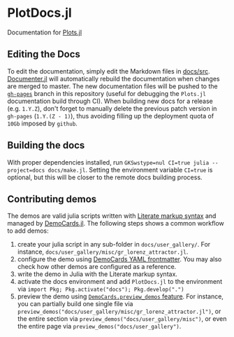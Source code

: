 # PlotDocs.jl

Documentation for [Plots.jl](https://github.com/JuliaPlots/Plots.jl)

## Editing the Docs

To edit the documentation, simply edit the Markdown files in [docs/src](https://github.com/JuliaPlots/PlotDocs.jl/tree/master/docs/src). [Documenter.jl](https://github.com/JuliaDocs/Documenter.jl) will automatically rebuild the documentation when changes are merged to master.
The new documentation files will be pushed to the [`gh-pages`](https://github.com/JuliaPlots/PlotDocs.jl/tree/gh-pages) branch in this repository (useful for debugging the `Plots.jl` documentation  build through CI). When building new docs for a release (e.g. `1.Y.Z`), don't forget to manually delete the previous patch version in `gh-pages` (`1.Y.(Z - 1)`), thus avoiding filling up the deployment quota of `10Gb` imposed by `github`.

## Building the docs

With proper dependencies installed, run `GKSwstype=nul CI=true julia --project=docs docs/make.jl`.
Setting the environment variable `CI=true` is optional, but this will be closer to the remote docs building process.

## Contributing demos

The demos are valid julia scripts written with [Literate markup syntax][literate_syntax] and managed
by [DemoCards.jl][democards_jl]. The following steps shows a common workflow to add demos:

1. create your julia script in any sub-folder in `docs/user_gallery/`. For instance,
   `docs/user_gallery/misc/gr_lorenz_attractor.jl`.
2. configure the demo using [DemoCards YAML frontmatter][yaml_frontmatter]. You may also check how
   other demos are configured as a reference.
3. write the demo in Julia with the Literate markup syntax.
3. activate the docs environment and add `PlotDocs.jl` to the environment via `import Pkg; Pkg.activate("docs"); Pkg.develop(".")`
4. preview the demo using [`DemoCards.preview_demos` feature][democards_preview]. For instance, you
   can partially build one single file via
   `preview_demos("docs/user_gallery/misc/gr_lorenz_attractor.jl")`, or the entire section via
   `preview_demos("docs/user_gallery/misc")`, or even the entire page via
   `preview_demos("docs/user_gallery")`.

[literate_syntax]: https://fredrikekre.github.io/Literate.jl/v2/fileformat/
[yaml_frontmatter]: https://juliadocs.github.io/DemoCards.jl/stable/quickstart/usage_example/julia_demos/1.julia_demo/#juliademocard_example
[democards_jl]: https://github.com/johnnychen94/DemoCards.jl
[democards_preview]: https://juliadocs.github.io/DemoCards.jl/stable/preview/

